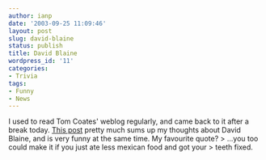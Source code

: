 ```yaml
---
author: ianp
date: '2003-09-25 11:09:46'
layout: post
slug: david-blaine
status: publish
title: David Blaine
wordpress_id: '11'
categories:
- Trivia
tags:
- Funny
- News
---
```


I used to read Tom Coates' weblog regularly, and came back to it after a
break today. [This post](http://www.plasticbag.org "plasticbag.org |
weblog") pretty much sums up my thoughts about David Blaine, and is very
funny at the same time. My favourite quote? \> ...you too could make it
if you just ate less mexican food and got your \> teeth fixed.
